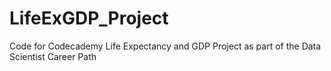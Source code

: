 # LifeExGDP_Project
Code for Codecademy Life Expectancy and GDP Project as part of the Data Scientist Career Path

